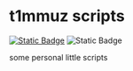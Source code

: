 # t1mmuz scripts
[![Static Badge](https://img.shields.io/badge/GreasyFork-%E5%AD%A6%E5%9C%A8%E6%B5%99%E5%A4%A7Air%E5%9B%BE%E6%A0%87%E5%8E%BB%E9%99%A4-blue?logo=greasyfork)](https://greasyfork.org/zh-CN/scripts/528094-%E5%AD%A6%E5%9C%A8%E6%B5%99%E5%A4%A7air%E5%9B%BE%E6%A0%87%E5%8E%BB%E9%99%A4) ![Static Badge](https://img.shields.io/badge/License-MIT-Green)

some personal little scripts 
